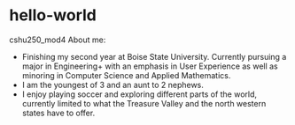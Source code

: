 # hello-world
cshu250_mod4
About me:
  * Finishing my second year at Boise State University. Currently pursuing a major in Engineering+ with an emphasis in User Experience as well as minoring     in Computer Science and Applied Mathematics.
  * I am the youngest of 3 and an aunt to 2 nephews.
  * I enjoy playing soccer and exploring different parts of the world, currently limited to what the Treasure Valley and the north western states have to       offer.
